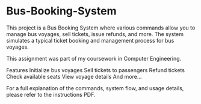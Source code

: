 # Bus-Booking-System
This project is a Bus Booking System where various commands allow you to manage bus voyages, sell tickets, issue refunds, and more. The system simulates a typical ticket booking and management process for bus voyages.

This assignment was part of my coursework in Computer Engineering.

Features
Initialize bus voyages
Sell tickets to passengers
Refund tickets
Check available seats
View voyage details
And more...

For a full explanation of the commands, system flow, and usage details, please refer to the instructions PDF.
